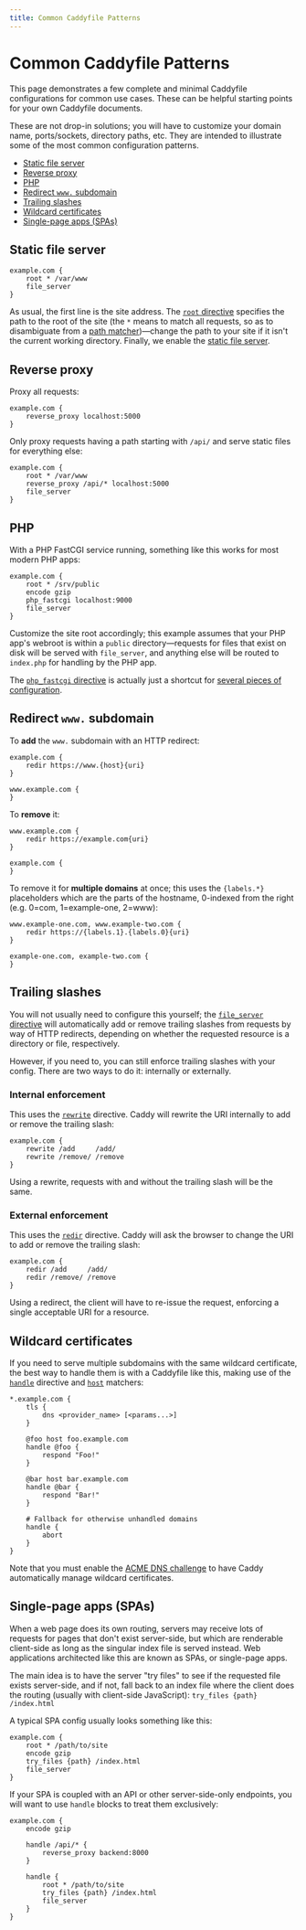 ```yaml
---
title: Common Caddyfile Patterns
---
```


# Common Caddyfile Patterns

This page demonstrates a few complete and minimal Caddyfile configurations for common use cases. These can be helpful starting points for your own Caddyfile documents.

These are not drop-in solutions; you will have to customize your domain name, ports/sockets, directory paths, etc. They are intended to illustrate some of the most common configuration patterns.

- [Static file server](#static-file-server)
- [Reverse proxy](#reverse-proxy)
- [PHP](#php)
- [Redirect `www.` subdomain](#redirect-www-subdomain)
- [Trailing slashes](#trailing-slashes)
- [Wildcard certificates](#wildcard-certificates)
- [Single-page apps (SPAs)](#single-page-apps-spas)


## Static file server

```caddy
example.com {
	root * /var/www
	file_server
}
```

As usual, the first line is the site address. The [`root` directive](/docs/caddyfile/directives/root) specifies the path to the root of the site (the `*` means to match all requests, so as to disambiguate from a [path matcher](/docs/caddyfile/matchers#path-matchers))&mdash;change the path to your site if it isn't the current working directory. Finally, we enable the [static file server](/docs/caddyfile/directives/file_server).


## Reverse proxy

Proxy all requests:

```caddy
example.com {
	reverse_proxy localhost:5000
}
```

Only proxy requests having a path starting with `/api/` and serve static files for everything else:

```caddy
example.com {
	root * /var/www
	reverse_proxy /api/* localhost:5000
	file_server
}
```


## PHP

With a PHP FastCGI service running, something like this works for most modern PHP apps:

```caddy
example.com {
	root * /srv/public
	encode gzip
	php_fastcgi localhost:9000
	file_server
}
```

Customize the site root accordingly; this example assumes that your PHP app's webroot is within a `public` directory&mdash;requests for files that exist on disk will be served with `file_server`, and anything else will be routed to `index.php` for handling by the PHP app.

The [`php_fastcgi` directive](/docs/caddyfile/directives/php_fastcgi) is actually just a shortcut for [several pieces of configuration](/docs/caddyfile/directives/php_fastcgi#expanded-form).


## Redirect `www.` subdomain

To **add** the `www.` subdomain with an HTTP redirect:

```caddy
example.com {
	redir https://www.{host}{uri}
}

www.example.com {
}
```


To **remove** it:

```caddy
www.example.com {
	redir https://example.com{uri}
}

example.com {
}
```


To remove it for **multiple domains** at once; this uses the `{labels.*}` placeholders which are the parts of the hostname, 0-indexed from the right (e.g. 0=com, 1=example-one, 2=www):

```caddy
www.example-one.com, www.example-two.com {
	redir https://{labels.1}.{labels.0}{uri}
}

example-one.com, example-two.com {
}
```


## Trailing slashes

You will not usually need to configure this yourself; the [`file_server` directive](/docs/caddyfile/directives/file_server) will automatically add or remove trailing slashes from requests by way of HTTP redirects, depending on whether the requested resource is a directory or file, respectively.

However, if you need to, you can still enforce trailing slashes with your config. There are two ways to do it: internally or externally.

### Internal enforcement

This uses the [`rewrite`](/docs/caddyfile/directives/rewrite) directive. Caddy will rewrite the URI internally to add or remove the trailing slash:

```caddy
example.com {
	rewrite /add     /add/
	rewrite /remove/ /remove
}
```

Using a rewrite, requests with and without the trailing slash will be the same.


### External enforcement

This uses the [`redir`](/docs/caddyfile/directives/redir) directive. Caddy will ask the browser to change the URI to add or remove the trailing slash:

```caddy
example.com {
	redir /add     /add/
	redir /remove/ /remove
}
```

Using a redirect, the client will have to re-issue the request, enforcing a single acceptable URI for a resource.



## Wildcard certificates

If you need to serve multiple subdomains with the same wildcard certificate, the best way to handle them is with a Caddyfile like this, making use of the [`handle`](/docs/caddyfile/directives/handle) directive and [`host`](/docs/caddyfile/matchers#host) matchers:

```caddy
*.example.com {
	tls {
		dns <provider_name> [<params...>]
	}

	@foo host foo.example.com
	handle @foo {
		respond "Foo!"
	}

	@bar host bar.example.com
	handle @bar {
		respond "Bar!"
	}

	# Fallback for otherwise unhandled domains
	handle {
		abort
	}
}
```

Note that you must enable the [ACME DNS challenge](/docs/automatic-https#dns-challenge) to have Caddy automatically manage wildcard certificates.



## Single-page apps (SPAs)

When a web page does its own routing, servers may receive lots of requests for pages that don't exist server-side, but which are renderable client-side as long as the singular index file is served instead. Web applications architected like this are known as SPAs, or single-page apps.

The main idea is to have the server "try files" to see if the requested file exists server-side, and if not, fall back to an index file where the client does the routing (usually with client-side JavaScript): `try_files {path} /index.html`

A typical SPA config usually looks something like this:

```caddy
example.com {
	root * /path/to/site
	encode gzip
	try_files {path} /index.html
	file_server
}
```

If your SPA is coupled with an API or other server-side-only endpoints, you will want to use `handle` blocks to treat them exclusively:

```caddy
example.com {
	encode gzip

	handle /api/* {
		reverse_proxy backend:8000
	}

	handle {
		root * /path/to/site
		try_files {path} /index.html
		file_server
	}
}
```
